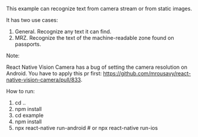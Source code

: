 This example can recognize text from camera stream or from static images.

It has two use cases:

1. General. Recognize any text it can find.
2. MRZ. Recognize the text of the machine-readable zone found on passports.

Note:

React Native Vision Camera has a bug of setting the camera resolution on Android. You have to apply this pr first: <https://github.com/mrousavy/react-native-vision-camera/pull/833>.

How to run:


1. cd ..
2. npm install
3. cd example
4. npm install
5. npx react-native run-android # or npx react-native run-ios
